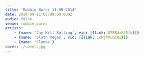 ```yaml
---
title: 'Robbie Burns 11-09-2014'
date: 2014-09-11T05:00:00.000Z
audio: false
venue: robbie_burns
artists:
    - {name: 'Jay Kill Rolling', vid: [{link: Q7BRdaKl5lk}]}
    - {name: 'Sloth Vegas', vid: [{link: 1cMjYXubCHI}]}
    - {name: 'Clones'}
cover: ./cover.jpg
---
```

